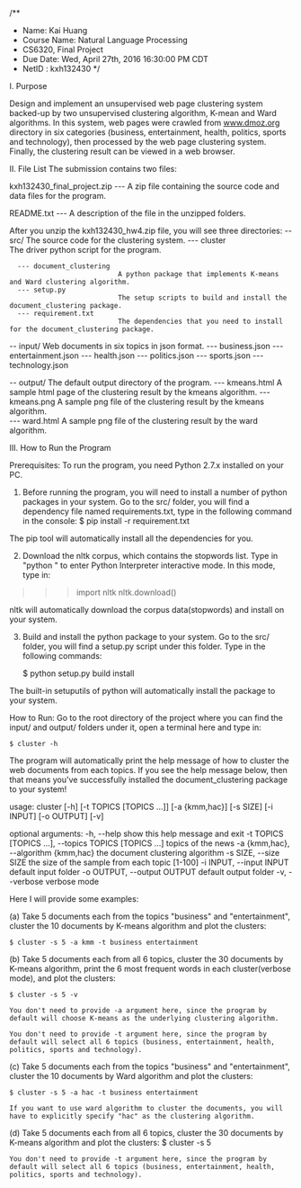 /** 
* Name: Kai Huang
* Course Name: Natural Language Processing
* CS6320, Final Project
* Due Date: Wed, April 27th, 2016 16:30:00 PM CDT 
* NetID   : kxh132430
*/

I. Purpose

Design and implement an unsupervised web page clustering system backed-up by two unsupervised clustering algorithm, K-mean and Ward algorithms. In this system, web pages were crawled from www.dmoz.org directory in six categories (business, entertainment, health, politics, sports and technology), then processed by the web page clustering system. Finally, the clustering result can be viewed in a web browser.

II. File List
The submission contains two files:

kxh132430_final_project.zip --- A zip file containing the source code and data files for the program.

README.txt --- A description of the file in the unzipped folders.

After you unzip the kxh132430_hw4.zip file, you will see three directories:
   -- src/                     The source code for the clustering system.
      --- cluster              
                               The driver python script for the program.

      --- document_clustering  
                               A python package that implements K-means and Ward clustering algorithm.
      --- setup.py             
                               The setup scripts to build and install the document_clustering package.
      --- requirement.txt      
                               The dependencies that you need to install for the document_clustering package.
   
   -- input/                   Web documents in six topics in json format.
      --- business.json
      --- entertainment.json
      --- health.json
      --- politics.json
      --- sports.json
      --- technology.json

   -- output/                  The default output directory of the program.
      --- kmeans.html 
                               A sample html page of the clustering result by the kmeans algorithm.
      --- kmeans.png 
                               A sample png file of the clustering result by the kmeans algorithm.  
      --- ward.html 
                               A sample png file of the clustering result by the ward algorithm.    


III. How to Run the Program

Prerequisites:
To run the program, you need Python 2.7.x installed on your PC. 

1. Before running the program, you will need to install a number of python packages in your system. Go to the src/ folder, you will find a dependency file named requirements.txt, type in the following command in the console:
    $ pip install -r requirement.txt

The pip tool will automatically install all the dependencies for you.

2. Download the nltk corpus, which contains the stopwords list.
Type  in "python " to enter Python Interpreter interactive mode. In this mode, type in:
>>> import nltk
>>> nltk.download()

nltk will automatically download the corpus data(stopwords) and install on your system.

3. Build and install the python package to your system.
Go to the src/ folder, you will find a setup.py script under this folder. Type in the following commands:

    $ python setup.py build install

The built-in setuputils of python will automatically install the package to your system.


How to Run:
Go to the root directory of the project where you can find the input/ and output/ folders under it, open a terminal here and type in:

    $ cluster -h

The program will automatically print the help message of how to cluster the web documents from each topics. If you see the help message below, then that means you've successfully installed the document_clustering package to your system!

usage: cluster [-h] [-t TOPICS [TOPICS ...]] [-a {kmm,hac}] [-s SIZE]
               [-i INPUT] [-o OUTPUT] [-v]

optional arguments:
  -h, --help            show this help message and exit
  -t TOPICS [TOPICS ...], --topics TOPICS [TOPICS ...]
                        topics of the news
  -a {kmm,hac}, --algorithm {kmm,hac}
                        the document clustering algorithm
  -s SIZE, --size SIZE  the size of the sample from each topic [1-100]
  -i INPUT, --input INPUT
                        default input folder
  -o OUTPUT, --output OUTPUT
                        default output folder
  -v, --verbose         verbose mode

Here I will provide some examples:

(a) Take 5 documents each from the topics "business" and "entertainment", cluster the 10 documents by K-means algorithm and plot the clusters:

    $ cluster -s 5 -a kmm -t business entertainment

(b) Take 5 documents each from all 6 topics, cluster the 30 documents by K-means algorithm, print the 6 most frequent words in each cluster(verbose mode), and plot the clusters:

    $ cluster -s 5 -v

    You don't need to provide -a argument here, since the program by default will choose K-means as the underlying clustering algorithm.

    You don't need to provide -t argument here, since the program by default will select all 6 topics (business, entertainment, health, politics, sports and technology).

(c) Take 5 documents each from the topics "business" and "entertainment", cluster the 10 documents by Ward algorithm and plot the clusters:

    $ cluster -s 5 -a hac -t business entertainment

    If you want to use ward algorithm to cluster the documents, you will have to explicitly specify "hac" as the clustering algorithm. 

(d) Take 5 documents each from all 6 topics, cluster the 30 documents by K-means algorithm and plot the clusters:
    $ cluster -s 5

    You don't need to provide -t argument here, since the program by default will select all 6 topics (business, entertainment, health, politics, sports and technology).





 